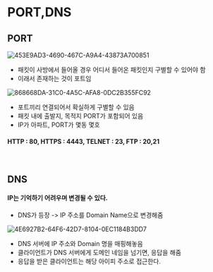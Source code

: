 # PORT,DNS  
## PORT
![453E9AD3-4690-467C-A9A4-43873A700851](https://user-images.githubusercontent.com/44944031/107948952-e248b680-6fd7-11eb-921a-0dd9a9cd718a.png)
* 패킷이 사방에서 들어올 경우 어디서 들어온 패킷인지 구별할 수 있어야 함 
* 이래서 존재하는 것이 포트임 

![868668DA-31C0-4A5C-AFA8-0DC2B355FC92](https://user-images.githubusercontent.com/44944031/107948958-e4127a00-6fd7-11eb-8799-cbc5b20c9482.png)
* 포트끼리 연결되어서 확실하게 구별할 수 있음 
* 패킷 내에 출발지, 목적지 PORT가 포함되어 있음 
* IP가 아파트, PORT가 몇동 몇호 

#### HTTP : 80, HTTPS : 4443, TELNET : 23, FTP : 20,21 

<br/>

## DNS 
#### IP는 기억하기 어려우며 변경될 수 있다. 
* DNS가 등장 
-> IP 주소를 Domain Name으로 변경해줌 

![4E6927B2-64F6-42D7-8104-0EC1184B3DD7](https://user-images.githubusercontent.com/44944031/107948966-e5dc3d80-6fd7-11eb-9c8b-b2d0c92e255d.png)
* DNS 서버에 IP 주소와 Domain 명을 매핑해놓음 
* 클라이언트가 DNS 서버에게 도메인 네임을 넘기면, 응답을 해줌 
* 응답을 받은 클라이언트는 해당 아이피 주소로 접근한다.

 
